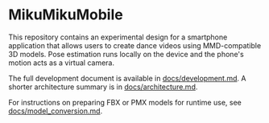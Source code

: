 # MikuMikuMobile

This repository contains an experimental design for a smartphone application
that allows users to create dance videos using MMD-compatible 3D models.
Pose estimation runs locally on the device and the phone's motion acts as a
virtual camera.

The full development document is available in
[docs/development.md](docs/development.md). A shorter architecture summary is in
[docs/architecture.md](docs/architecture.md).

For instructions on preparing FBX or PMX models for runtime use, see
[docs/model_conversion.md](docs/model_conversion.md).
